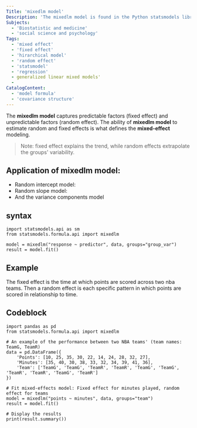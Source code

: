 ```yaml
---
Title: 'mixedlm model'
Description: 'The mixedlm model is found in the Python statsmodels library. Its purpose is to model mixed effects, which combine both fixed and random effects to analyze trends.'
Subjects:
  - 'Biostatistic and medicine'
  - 'social science and psychology'
Tags:
  - 'mixed effect'
  - 'fixed effect'
  - 'hirarchical model'
  - 'random effect'
  - 'statsmodel'
  - 'regression'
  - generalized linear mixed models'
  - 
CatalogContent:
  - 'model formula'
  - 'covariance structure'
---
```


The **mixedlm model** captures predictable factors (fixed effect) and unpredictable factors (random effect). The ability of **mixedlm model** to estimate random and fixed effects is what defines the **mixed-effect** modeling.
> Note: fixed effect explains the trend, while random effects extrapolate the groups' variability.

## Application of mixedlm model:
<ul>
<li>Random intercept model:</li>
  <li>Random slope model:</li>
  <li>And the variance components model</li>
</ul>

##  syntax
```
import statsmodels.api as sm
from statsmodels.formula.api import mixedlm

model = mixedlm("response ~ predictor", data, groups="group_var")
result = model.fit()
```
## Example
The fixed effect is the time at which points are scored across two nba teams. Then a random effect is each specific pattern in which points are scored in relationship to time.


## Codeblock
```
import pandas as pd
from statsmodels.formula.api import mixedlm

# An example of the performance between two NBA teams' (team names: TeamG, TeamR)
data = pd.DataFrame({
    'Points': [10, 25, 35, 30, 22, 14, 24, 28, 32, 27],
    'Minutes': [35, 40, 30, 38, 33, 32, 34, 39, 41, 36],
    'Team': ['TeamG', 'TeamG', 'TeamR', 'TeamR', 'TeamG', 'TeamG', 'TeamR', 'TeamR', 'TeamG', 'TeamR']
})

# Fit mixed-effects model: Fixed effect for minutes played, random effect for teams
model = mixedlm("points ~ minutes", data, groups="team")
result = model.fit()

# Display the results
print(result.summary())
```
